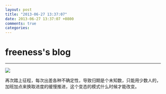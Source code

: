 ```yaml
---
layout: post
title: "2013-06-27 13:37:07"
date: 2013-06-27 13:37:07 +0800
comments: true
categories: 
---
```


# freeness's blog

----------

![](http://okqmqrbgo.bkt.clouddn.com/201306271337071.jpg)

>
再次踏上征程，每次出差各种不确定性，导致归期是个未知数，只能用少数人的，加班加点来换取进度的缓慢推进，这个变态的模式什么时候才能改变。